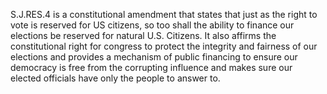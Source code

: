 S.J.RES.4 is a constitutional amendment that states that just as the right to vote is reserved for US citizens, so too shall the ability to finance our elections be reserved for natural U.S. Citizens. It also affirms the constitutional right for congress to protect the integrity and fairness of our elections and provides a mechanism of public financing to ensure our democracy is free from the corrupting influence and makes sure our elected officials have only the people to answer to.
